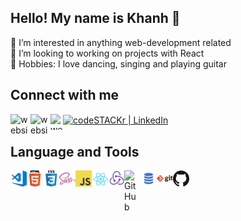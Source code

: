 ## Hello! My name is Khanh 👋

👀  I’m interested in anything web-development related <br/>
🌱  I’m looking to working on projects with React <br/>
💖  Hobbies: I love dancing, singing and playing guitar <br/>

## Connect with me
[<img align="left" height="32px" alt="website" width="32px" src="https://img.icons8.com/emoji/96/000000/globe-showing-asia-australia-emoji.png" />](https://hnkhanh.github.io/my-portfolio/)
[<img align="center" height="32px" alt="codeSTACKr | LinkedIn" width="32px" src="https://img.icons8.com/fluent/48/000000/linkedin.png"/>](https://www.linkedin.com/in/khanh-ngoc-hong-0b8477128/)
[<img align="left" height="32px" alt="website" width="32px" src="https://img.icons8.com/emoji/48/000000/open-mailbox-with-raised-flag.png" />](mailto:hong.nkhanh@gmail.com)
[<img align="left" height="25px" alt="website" width="20" src="https://img.icons8.com/emoji/48/000000/telephone-receiver.png" />](https://zalo.me/0326333658)

## Language and Tools
<img align="left" alt="Visual Studio Code" width="26px" src="https://raw.githubusercontent.com/github/explore/80688e429a7d4ef2fca1e82350fe8e3517d3494d/topics/visual-studio-code/visual-studio-code.png" />
<img align="left" alt="HTML5" width="26px" src="https://raw.githubusercontent.com/github/explore/80688e429a7d4ef2fca1e82350fe8e3517d3494d/topics/html/html.png" />
<img align="left" alt="CSS3" width="26px" src="https://raw.githubusercontent.com/github/explore/80688e429a7d4ef2fca1e82350fe8e3517d3494d/topics/css/css.png" />
<img align="left" alt="Sass" width="26px" src="https://raw.githubusercontent.com/github/explore/80688e429a7d4ef2fca1e82350fe8e3517d3494d/topics/sass/sass.png" />
<img align="left" alt="JavaScript" width="26px" src="https://raw.githubusercontent.com/github/explore/80688e429a7d4ef2fca1e82350fe8e3517d3494d/topics/javascript/javascript.png" />
<img align="left" alt="React" width="28px" src="https://raw.githubusercontent.com/github/explore/80688e429a7d4ef2fca1e82350fe8e3517d3494d/topics/react/react.png" />
<img align="left" alt="React" width="24px" src="https://raw.githubusercontent.com/github/explore/main/topics/redux/redux.png" />
<img align="left" alt="GitHub" width="26px" src="https://img.icons8.com/2266ee/jquery.png" />
<img align="left" alt="SQL" width="26px" src="https://raw.githubusercontent.com/github/explore/80688e429a7d4ef2fca1e82350fe8e3517d3494d/topics/sql/sql.png" /> 
<img align="left" alt="Git" width="26px" src="https://raw.githubusercontent.com/github/explore/80688e429a7d4ef2fca1e82350fe8e3517d3494d/topics/git/git.png" />
<img align="left" alt="GitHub" width="26px" src="https://raw.githubusercontent.com/github/explore/78df643247d429f6cc873026c0622819ad797942/topics/github/github.png" />

